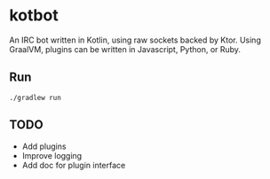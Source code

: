 # kotbot
An IRC bot written in Kotlin, using raw sockets backed by Ktor. Using GraalVM, plugins can be written in Javascript, Python, or Ruby.

## Run
```shell
./gradlew run
```

## TODO
- Add plugins
- Improve logging
- Add doc for plugin interface
